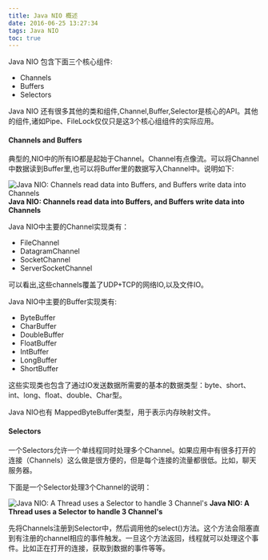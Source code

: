 ```yaml
---
title: Java NIO 概述
date: 2016-06-25 13:27:34
tags: Java NIO
toc: true
---
```


Java NIO 包含下面三个核心组件:

- Channels
- Buffers
- Selectors
    
Java NIO 还有很多其他的类和组件,Channel,Buffer,Selector是核心的API。其他的组件,诸如Pipe、FileLock仅仅只是这3个核心组组件的实际应用。

#### Channels  and Buffers

典型的,NIO中的所有IO都是起始于Channel。Channel有点像流。可以将Channel中数据读到Buffer里,也可以将Buffer里的数据写入Channel中。说明如下:

![Java NIO: Channels read data into Buffers, and Buffers write data into Channels](http://tutorials.jenkov.com/images/java-nio/overview-channels-buffers.png)
**Java NIO: Channels read data into Buffers, and Buffers write data into Channels**

Java NIO中主要的Channel实现类有：

- FileChannel
- DatagramChannel
- SocketChannel
- ServerSocketChannel

可以看出,这些channels覆盖了UDP+TCP的网络IO,以及文件IO。

Java NIO中主要的Buffer实现类有:

- ByteBuffer
- CharBuffer
- DoubleBuffer
- FloatBuffer
- IntBuffer
- LongBuffer
- ShortBuffer

这些实现类也包含了通过IO发送数据所需要的基本的数据类型：byte、short、int、long、float、double、Char型。

Java NIO也有 MappedByteBuffer类型，用于表示内存映射文件。

#### Selectors

一个Selectors允许一个单线程同时处理多个Channel。如果应用中有很多打开的连接（Channels）这么做是很方便的，但是每个连接的流量都很低。比如，聊天服务器。

下面是一个Selector处理3个Channel的说明：

![Java NIO: A Thread uses a Selector to handle 3 Channel's](http://tutorials.jenkov.com/images/java-nio/overview-selectors.png)
**Java NIO: A Thread uses a Selector to handle 3 Channel's**

先将Channels注册到Selector中，然后调用他的select()方法。这个方法会阻塞直到有注册的channel相应的事件触发。一旦这个方法返回，线程就可以处理这个事件。比如正在打开的连接，获取到数据的事件等等。














